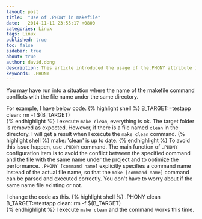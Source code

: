 ```yaml
---
layout: post
title:  "Use of .PHONY in makefile"
date:   2014-11-11 23:55:17 +0800
categories: Linux 
tags: Linux
published: true
toc: false
sidebar: true
about: true
author: david.dong
description: This article introduced the usage of the.PHONY attribute in the makefile.
keywords: .PHONY
---
```

You may have run into a situation where the name of the makefile command conflicts with the file name under the same directory.  

For example, I have below code.
{% highlight shell %}
B_TARGET:=testapp
clean:
  rm -f $(B_TARGET)   
{% endhighlight %}
I execute `make clean`, everything is ok. The target folder is removed as expected. However, if there is a file named `clean` in the directory. I will get a result when I execute the `make clean` command. 
{% highlight shell %}
make: 'clean' is up to date.
{% endhighlight %}
To avoid this issue happen, use `.PHONY` command. The main function of `.PHONY` configuration item is to avoid the conflict between the specified command and the file with the same name under the project and to optimize the performance. `.PHONY [command name]` explicitly specifies a command name instead of the actual file name, so that the `make [command name]` command can be parsed and executed correctly. You don't have to worry about if the same name file existing or not. 

I change the code as this.
{% highlight shell %}
.PHONY clean
B_TARGET:=testapp
clean:
  rm -f $(B_TARGET)   
{% endhighlight %}
I execute `make clean` and the command works this time.  
